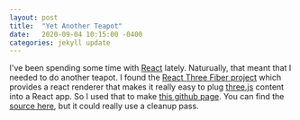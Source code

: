 ```yaml
---
layout: post
title:  "Yet Another Teapot"
date:   2020-09-04 10:15:00 -0400
categories: jekyll update
---
```

I've been spending some time with [React](https://reactjs.org/) lately.
Naturually, that meant that I needed to do another teapot.
I found the [React Three Fiber project](https://github.com/react-spring/react-three-fiber) which
provides a react renderer that makes it really easy to plug [three.js](https://threejs.org/) content
into a React app. So I used that to make [this github page](https://rustytriangles.github.io/r3f-teapot/).
You can find the [source here](https://github.com/rustytriangles/r3f-teapot), but it could really use a cleanup pass.




